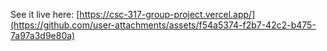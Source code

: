See it live here: [https://csc-317-group-project.vercel.app/](https://github.com/user-attachments/assets/f54a5374-f2b7-42c2-b475-7a97a3d9e80a)
